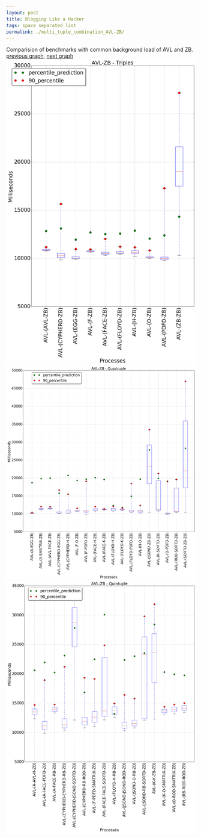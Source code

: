```yaml
---
layout: post
title: Blogging Like a Hacker
tags: space separated list
permalink: ./multi_tuple_combination_AVL-ZB/
---
```


Comparision of benchmarks with common background load of AVL and ZB.
[previous graph](./multi_tuple_combination_AVL-SORTD/), [next graph](./multi_tuple_combination_CYPHERD-AVL/)
<img src="./images/triple/AVL/AVL-ZB_box.png" alt="graph figure"><img src="./images/quadruple/AVL/AVL-ZB_box.png" alt="graph figure"><img src="./images/quintuple/AVL/AVL-ZB_box.png" alt="graph figure">